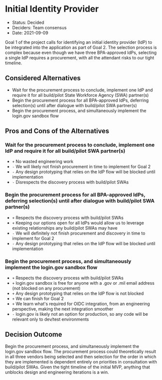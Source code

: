# Initial Identity Provider

* Status: Decided
* Deciders: Team consensus
* Date: 2021-09-09

Goal 1 of the project calls for identifying an initial identity provider (IdP) to be integrated into the application
as part of Goal 2. The selection process is complex because even though we have three BPA-approved IdPs,
selecting a single IdP requires a procurement, with all the attendant risks to our tight timeline.

## Considered Alternatives

* Wait for the procurement process to conclude, implement one IdP and require it for all build/pilot State Workforce Agency (SWA) partner(s)
* Begin the procurement process for all BPA-approved IdPs, deferring selection(s) until after dialogue with build/pilot SWA partner(s)
* Begin the procurement process, and simultaneously implement the login.gov sandbox flow

## Pros and Cons of the Alternatives

### Wait for the procurement process to conclude, implement one IdP and require it for all build/pilot SWA partner(s)

* `+` No wasted engineering work
* `-` We will likely not finish procurement in time to implement for Goal 2
* `-` Any design prototyping that relies on the IdP flow will be blocked until implementation
* `-` Disrespects the discovery process with build/pilot SWAs

### Begin the procurement process for all BPA-approved IdPs, deferring selection(s) until after dialogue with build/pilot SWA partner(s)

* `+` Respects the discovery process with build/pilot SWAs
* `+` Keeping our options open for all IdPs would allow us to leverage existing relationships any build/pilot SWAs may have
* `-` We will definitely not finish procurement and discovery in time to implement for Goal 2
* `-` Any design prototyping that relies on the IdP flow will be blocked until implementation

### Begin the procurement process, and simultaneously implement the login.gov sandbox flow

* `+` Respects the discovery process with build/pilot SWAs
* `+` login.gov sandbox is free for anyone with a .gov or .mil email address (not blocked on any procurement)
* `+` Any design prototyping that relies on the IdP flow is not blocked
* `+` We can finish for Goal 2
* `+` We learn what's required for OIDC integration, from an engineering perspective, making the next integration smoother
* `-` login.gov is likely not an option for production, so any code will be relevant only to dev/test environments

## Decision Outcome

Begin the procurement process, and simultaneously implement the login.gov sandbox flow. The procurement process could theoretically
result in all three vendors being selected and then selection for the order in which they are implemented is dependent entirely
on priorities in consultation with build/pilot SWAs. Given the tight timeline of the initial MVP, anything that unblocks design
and engineering iterations is a win.
